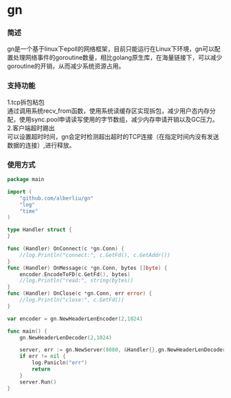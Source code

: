 # gn
### 简述
gn是一个基于linux下epoll的网络框架，目前只能运行在Linux下环境，gn可以配置处理网络事件的goroutine数量，相比golang原生库，在海量链接下，可以减少goroutine的开销，从而减少系统资源占用。
### 支持功能
1.tcp拆包粘包  
通过调用系统recv_from函数，使用系统读缓存区实现拆包，减少用户态内存分配，使用sync.pool申请读写使用的字节数组，减少内存申请开销以及GC压力。  
2.客户端超时踢出  
可以设置超时时间，gn会定时检测超出超时的TCP连接（在指定时间内没有发送数据的连接）,进行释放。
### 使用方式
```go
package main

import (
	"github.com/alberliu/gn"
	"log"
	"time"
)

type Handler struct {
}

func (Handler) OnConnect(c *gn.Conn) {
	//log.Println("connect:", c.GetFd(), c.GetAddr())
}
func (Handler) OnMessage(c *gn.Conn, bytes []byte) {
	encoder.EncodeToFD(c.GetFd(), bytes)
	//log.Println("read:", string(bytes))
}
func (Handler) OnClose(c *gn.Conn, err error) {
	//log.Println("close:", c.GetFd())
}

var encoder = gn.NewHeaderLenEncoder(2,1024)

func main() {
	gn.NewHeaderLenDecoder(2,1024)

	server, err := gn.NewServer(8080, &Handler{},gn.NewHeaderLenDecoder(2,1024),gn.WithTimeout(1*time.Second, 5*time.Second))
	if err != nil {
		log.Panicln("err")
		return
	}
	server.Run()
}
```
